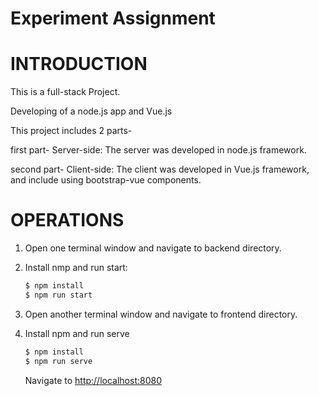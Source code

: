 # Experiment Assignment

# INTRODUCTION
This is a full-stack Project.

Developing of a node.js app and Vue.js

This project includes 2 parts-

first part- Server-side: The server was developed in node.js framework. 

second part- Client-side: The client was developed in Vue.js framework, and include using bootstrap-vue components.

# OPERATIONS
1. Open one terminal window and navigate to backend directory.
2. Install nmp and run start:
   
    ```sh
    $ npm install
    $ npm run start
    ```

3. Open another terminal window and navigate to frontend directory.
4. Install npm and run serve

    ```sh
    $ npm install
    $ npm run serve
    ```

    Navigate to [http://localhost:8080](http://localhost:8080)

